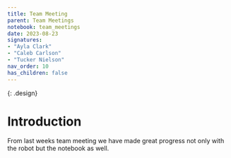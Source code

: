 ```yaml
---
title: Team Meeting
parent: Team Meetings
notebook: team_meetings
date: 2023-08-23
signatures:
- "Ayla Clark"
- "Caleb Carlson"
- "Tucker Nielson"
nav_order: 10
has_children: false
---
```


{: .design}
# Introduction

From last weeks team meeting we have made great progress not only with the robot but the notebook as well. 